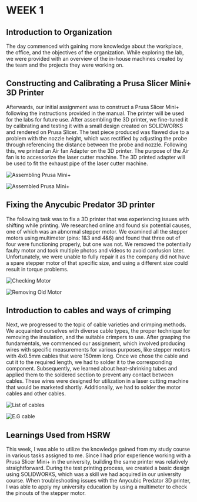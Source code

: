 # WEEK 1
##  Introduction to Organization    

The day commenced with gaining more knowledge about the workplace, the office, and the objectives of the organization. While exploring the lab, we were provided with an overview of the in-house machines created by the team and the projects they were working on. 

##  Constructing and Calibrating a Prusa Slicer Mini+ 3D Printer
Afterwards, our initial assignment was to construct a Prusa Slicer Mini+ following the instructions provided in the manual. The printer will be used for the labs for future use. After assembling the 3D printer, we fine-tuned it by calibrating and testing it with a small design created on SOLIDWORKS and rendered on Prusa Slicer. The test piece produced was flawed due to a problem with the nozzle height, which was rectified by adjusting the probe through referencing the distance between the probe and nozzle. Following this, we printed an Air fan Adapter on the 3D printer. The purpose of the Air fan is to accessorize the laser cutter machine. The 3D printed adapter will be used to fit the exhaust pipe of the laser cutter machine. 

![](assemblin_prusa_mini.jpeg "Assembling Prusa Mini+")

![](prusamini%2B.jpg "Assembled Prusa Mini+" )

##  Fixing the Anycubic Predator 3D printer  
The following task was to fix a 3D printer that was experiencing issues with shifting while printing. We researched online and found six potential causes, one of which was an abnormal stepper motor. We examined all the stepper motors using multimeter (pins: 1&3 and 4&6) and found that three out of four were functioning properly, but one was not. We removed the potentially faulty motor and took multiple photos and videos to avoid confusion later. Unfortunately, we were unable to fully repair it as the company did not have a spare stepper motor of that specific size, and using a different size could result in torque problems.

![](printer_fixing.jpg "Checking Motor" )

![](old_motor.jpg "Removing Old Motor" )


## Introduction to cables and ways of crimping
Next, we progressed to the topic of cable varieties and crimping methods. We acquainted ourselves with diverse cable types, the proper technique for removing the insulation, and the suitable crimpers to use. After grasping the fundamentals, we commenced our assignment, which involved producing wires with specific measurements for various purposes, like stepper motors with 4x0.5mm cables that were 150mm long. Once we chose the cable and cut it to the required length, we had to solder it to the corresponding component. Subsequently, we learned about heat-shrinking tubes and applied them to the soldered section to prevent any contact between cables. These wires were designed for utilization in a laser cutting machine that would be marketed shortly. Additionally, we had to solder the motor cables and other cables.

![](crimping_list.jpg "List of cables")

![](Cable_e.g.jpg "E.G cable")

## Learnings Used from HSRW

This week, I was able to utilize the knowledge gained from my study course in various tasks assigned to me. Since I had prior experience working with a Prusa Slicer Mini+ in the university, building the same printer was relatively straightforward. During the test printing process, we created a basic design using SOLIDWORKS, which was a skill we had acquired in our university course. 
When troubleshooting issues with the Anycubic Predator 3D printer, I was able to apply my university education by using a multimeter to check the pinouts of the stepper motor.